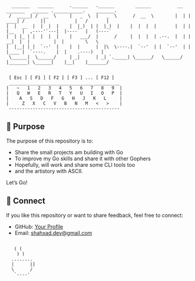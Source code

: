 ```
  _______   ______      .______   .______        ______          __   _______   ______ .___________.    _______.
 /  _____| /  __  \     |   _  \  |   _  \      /  __  \        |  | |   ____| /      ||           |   /       |
|  |  __  |  |  |  |    |  |_)  | |  |_)  |    |  |  |  |       |  | |  |__   |  ,----'`---|  |----`  |   (----`
|  | |_ | |  |  |  |    |   ___/  |      /     |  |  |  | .--.  |  | |   __|  |  |         |  |        \   \    
|  |__| | |  `--'  |    |  |      |  |\  \----.|  `--'  | |  `--'  | |  |____ |  `----.    |  |    .----)   |   
 \______|  \______/     | _|      | _| `._____| \______/   \______/  |_______| \______|    |__|    |_______/    
                                                                                                                
```


```
 [ Esc ] [ F1 ] [ F2 ] [ F3 ] ... [ F12 ]  
 __________________________________________  
|   ~   1   2   3   4   5   6   7   8   9  |  
|   Q   W   E   R   T   Y   U   I   O   P  |  
|    A   S   D   F   G   H   J   K   L     |  
|     Z   X   C   V   B   N   M   <   >    |  
 ------------------------------------------  
```

## 🌟 Purpose  
The purpose of this repository is to:  
- Share the small projects am building with Go 
- To improve my Go skills and share it with other Gophers
- Hopefully, will work and share some CLI tools too
- and the artistory with ASCII.  

Let’s Go!

## 🎯 Connect  
If you like this repository or want to share feedback, feel free to connect:  
- GitHub: [Your Profile](https://github.com/spacebuckett)  
- Email: shahxad.dev@gmail.com  

```

   ( (
    ) )
  ........
  |      |]
  \      / 
   `----'
```
